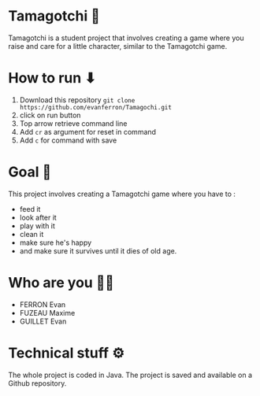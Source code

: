 # Tamagotchi 🐣
Tamagotchi is a student project that involves creating a game where you raise and care for a little character, similar to the Tamagotchi game.



# How to run ⬇
1. Download this repository `git clone https://github.com/evanferron/Tamagochi.git`
2. click on run button
3. Top arrow retrieve command line
4. Add `cr` as argument for reset in command
5. Add `c` for command with save



# Goal 🎯
This project involves creating a Tamagotchi game where you have to :

- feed it
- look after it
- play with it
- clean it
- make sure he's happy
- and make sure it survives until it dies of old age.



# Who are you 👨‍💻
- FERRON Evan
- FUZEAU Maxime
- GUILLET Evan



# Technical stuff ⚙️
The whole project is coded in Java. The project is saved and available on a Github repository.